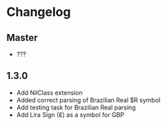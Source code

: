 # Changelog

## Master
- ???

## 1.3.0
- Add NilClass extension
- Added correct parsing of Brazilian Real $R symbol
- Add testing task for  Brazilian Real parsing 
- Add Lira Sign (₤) as a symbol for GBP
